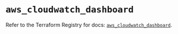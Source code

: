 # `aws_cloudwatch_dashboard`

Refer to the Terraform Registry for docs: [`aws_cloudwatch_dashboard`](https://registry.terraform.io/providers/hashicorp/aws/6.12.0/docs/resources/cloudwatch_dashboard).
